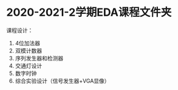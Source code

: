 # 2020-2021-2学期EDA课程文件夹
课程设计：
1. 4位加法器
2. 双模计数器
3. 序列发生器和检测器
4. 交通灯设计
5. 数字时钟
6. 综合实验设计（信号发生器+VGA显像）
